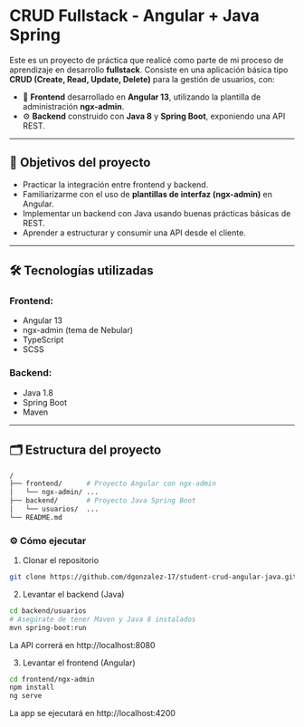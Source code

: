 # CRUD Fullstack - Angular + Java Spring

Este es un proyecto de práctica que realicé como parte de mi proceso de aprendizaje en desarrollo **fullstack**. Consiste en una aplicación básica tipo **CRUD (Create, Read, Update, Delete)** para la gestión de usuarios, con:

- 🧩 **Frontend** desarrollado en **Angular 13**, utilizando la plantilla de administración **ngx-admin**.
- ⚙️ **Backend** construido con **Java 8** y **Spring Boot**, exponiendo una API REST.

---

## 🚀 Objetivos del proyecto

- Practicar la integración entre frontend y backend.
- Familiarizarme con el uso de **plantillas de interfaz (ngx-admin)** en Angular.
- Implementar un backend con Java usando buenas prácticas básicas de REST.
- Aprender a estructurar y consumir una API desde el cliente.

---

## 🛠️ Tecnologías utilizadas

### Frontend:
- Angular 13
- ngx-admin (tema de Nebular)
- TypeScript
- SCSS

### Backend:
- Java 1.8
- Spring Boot
- Maven

---

## 🗂️ Estructura del proyecto

```bash
/
├── frontend/      # Proyecto Angular con ngx-admin
│   └── ngx-admin/ ...
├── backend/       # Proyecto Java Spring Boot
│   └── usuarios/  ...
└── README.md
```
### ⚙️ Cómo ejecutar
1. Clonar el repositorio
```bash
git clone https://github.com/dgonzalez-17/student-crud-angular-java.git
```
2. Levantar el backend (Java)
```bash
cd backend/usuarios
# Asegúrate de tener Maven y Java 8 instalados
mvn spring-boot:run
```
La API correrá en http://localhost:8080

3. Levantar el frontend (Angular)
```bash
cd frontend/ngx-admin
npm install
ng serve
```
La app se ejecutará en http://localhost:4200
